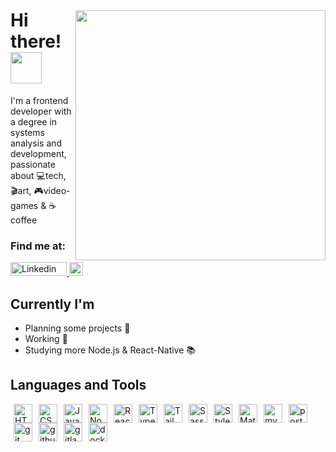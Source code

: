 <img style="margin-top: 40px;" align="right" width="400px" src="https://media.giphy.com/media/XFuQ4InwtXBE4DDPHM/giphy.gif">

# Hi there! <img src="https://media.giphy.com/media/hvRJCLFzcasrR4ia7z/giphy.gif" width="50px" />

I'm a frontend developer with a degree in systems analysis and development, passionate about 💻tech, 🎬art, 🎮video-games & ☕coffee
<br>

### Find me at:
<a href="https://www.linkedin.com/in/yuri-bruno-montez/">
  <img src = "https://img.shields.io/badge/LinkedIn-0077B5?style=for-the-badge&logo=linkedin&logoColor=white" alt = "Linkedin profile" width="90" height="22">
</a>

<a  href="mailto:yuribmontez@gmail.com">
  <img src="https://img.shields.io/badge/Gmail-D14836?style=for-the-badge&logo=gmail&logoColor=white" height="22">
</a>

## Currently I'm

- Planning some projects 👀
- Working 💪
- Studying more Node.js & React-Native 📚

## Languages and Tools

<img align="left" style="margin: 0px 5px;" alt="HTML5" width="30px" src="https://cdn.jsdelivr.net/gh/devicons/devicon/icons/html5/html5-plain-wordmark.svg" />

<img align="left" alt="CSS3" width="30px" style="margin: 0px 5px;" src="https://cdn.jsdelivr.net/gh/devicons/devicon/icons/css3/css3-plain-wordmark.svg" />

<img align="left" alt="JavaScript" width="30px" style="margin: 0px 5px;" src="https://cdn.jsdelivr.net/gh/devicons/devicon/icons/javascript/javascript-original.svg" />

<img align="left" alt="Node" width="30px" style="margin: 0px 5px;" src="https://cdn.jsdelivr.net/gh/devicons/devicon/icons/nodejs/nodejs-plain.svg" />

<img align="left" alt="React" width="30px" style="margin: 0px 5px;" src="https://cdn.jsdelivr.net/gh/devicons/devicon/icons/react/react-original-wordmark.svg" />

<img align="left" alt="TypeScript" width="30px" style="margin: 0px 5px;" src="https://cdn.jsdelivr.net/gh/devicons/devicon/icons/typescript/typescript-original.svg" />

<img align="left" alt="Tailwind" width="30px" style="margin: 0px 5px;" src="https://cdn.jsdelivr.net/gh/devicons/devicon/icons/tailwindcss/tailwindcss-plain.svg" />

<img align="left" alt="Sass" width="30px" style="margin: 0px 5px;" src="https://cdn.jsdelivr.net/gh/devicons/devicon/icons/sass/sass-original.svg" />

<img align="left" alt="Styled-components" width="30px" style="margin: 0px 5px;" src="https://raw.githubusercontent.com/styled-components/brand/master/styled-components.png" />

<img align="left" alt="MaterialUI" width="30px" style="margin: 0px 5px;" src="https://cdn.jsdelivr.net/gh/devicons/devicon/icons/materialui/materialui-plain.svg" />

<img align="left" alt="mysql" width="30px" style="margin: 0px 5px;" src="https://cdn.jsdelivr.net/gh/devicons/devicon/icons/mysql/mysql-plain-wordmark.svg" />

<img align="left" alt="postgresql" width="30px" style="margin: 0px 5px;" src="https://cdn.jsdelivr.net/gh/devicons/devicon/icons/postgresql/postgresql-original-wordmark.svg" />

<img align="left" alt="git" width="30px" style="margin: 0px 5px;" src="https://cdn.jsdelivr.net/gh/devicons/devicon/icons/git/git-original-wordmark.svg" />

<img align="left" alt="github" width="30px" style="margin: 0px 5px;" src="https://cdn.jsdelivr.net/gh/devicons/devicon/icons/github/github-original-wordmark.svg" />

<img align="left" alt="gitlab" width="30px" style="margin: 0px 5px;" src="https://cdn.jsdelivr.net/gh/devicons/devicon/icons/gitlab/gitlab-plain-wordmark.svg" />

<img align="left" alt="docker" width="30px" style="margin: 0px 5px;" src="https://cdn.jsdelivr.net/gh/devicons/devicon/icons/docker/docker-original-wordmark.svg" />


<!---
yuribmontez/yuribmontez is a ✨ special ✨ repository because its `README.md` (this file) appears on your GitHub profile.
You can click the Preview link to take a look at your changes.
--->
